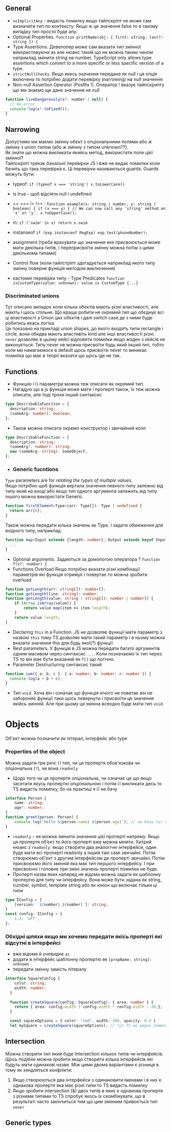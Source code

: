 ## General
* `noImplicitAny` - видасть помилку якщо тайпскріпт не може сам визначити тип по контексту. Якщо ж це значення false то в такому випадку тип просто буде any.
* Optional Properties. `function printName(obj: { first: string; last?: string }) {`
* Type Assertions. Девелопер може сам вказати тип змінної використовуючи as але нюанс такий що не можна таким чином наприклад змінити string на number. TypeScript only allows type assertions which convert to a more specific or less specific version of a type.
* `strictNullChecks`. Якщо якесь значення передане як null і ця опція включена то потрібно додати перевірку (narrowing) на null значення
* Non-null Assertion Operator (Postfix !). Оператор ! вказує тайпскрипту що ми знаємо ще дане значення не null
``` js
function liveDangerously(x?: number | null) {
  // No error
  console.log(x!.toFixed());
}
```


## Narrowing
Допустимо ми маємо змінну обєкт з опціональними полями або ж змінну з union типом (або ж змінну з типом unknown??).  
Як знати що можна викликати якийсь метод, використати поле цієї змінної?  
Тайпскріпт трекає банальні перевірки JS і вже не видає помилки коли бачить що така перевірка є. Ці перевірки називаються guards.
Guards можуть бути:
* typeof: `if (typeof x === 'string') x.toLowerCase()`
* is true - щоб відсіяти null i undefined
* == === != !== : ```function example(x: string | number, y: string | boolean) {
  if (x === y) {
    // We can now call any 'string' method on 'x' or 'y'.
    x.toUpperCase();```


* in: ```if ('swim' in x) return x.swim```
* instanseof ```if (exp instanceof RegExp) exp.test(phoneNumber);```
* assignment (треба врахувати що значення яке присвоюється може мати декілька типів, і переприсвоїти змінну можна потім з цими декількома типами)
* Control flow (коли тайпстріпт здогадується наприклад якого типу змінну поверне функція методом виключення)
* кастомні перевірки типу - Type Predicates ```function isCustomType(value: unknown): value is CustomType {...}```

### Discriminated unions
Тут описано випадок коли кілька обєктів мають різні властивості, але мають і щось спільне. 
Що краще робити не окремий тип що обєднує всі ці властивості а Union цих обєктів і далі switch case де з ними буде робитись якась логіка.  
Це показано на прикладі union shapes, до якого входять типи rectangle i circle, вони обидва мають властивіть kind але інші властивості різні.  
`never` дозволяє в цьому кейсі відловити помилки якщо жоден з кейсів не виконується. Типу never не можна присвоїти будь який інший тип, тобто коли ми намагаємося в default щось присвоїти never то виникає помилка що має в теорії вказати що щось іде не так.

## Functions
* Функцію і її параметри можна теж описати як окремий тип.
* Нагадую що в js функція може мати і проперті також, їх теж можна описати, але тоді трохи інший синтаксис
``` ts
type DescribableFunction = {
  description: string;
  (someArg: number): boolean;
};
```
* Також можна описати окремо конструктор і звичайний колл
``` ts
type DescribableFunction = {
  description: string;
  (someArg?: number): string;
  new (someArg: string): SomeObject;
};
```
* ### Generic fucntions  
`Type` parameters are for *relating the types of multiple values*.  
Якщо потрібно щоб функція вертала значення певного типу залежно від типу який на вході або якщо тип одного аргумента залежить від типу іншого можна використати Generic.  
``` ts
function firstElement<Type>(arr: Type[]): Type | undefined {
  return arr[0];
}
```
Також можна передати кілька значень як Type. І задати обмеження для вхідного типу, наприклад
``` ts
function map<Input extends {length: number}, Output extends keyof Input>(arr: Input[]): Output {
  ...
}
```
* Optional arguments. Задаються за домопогою оператора ? `function f(x?: number) {`
* Functions Overload
Якщо потрібно вказати різні комбінації параметрів які функція отримує і повертає то можна зробити overload
``` ts
function getLength(arr: string[]): number[];
function getLength(line: string): number;
function getLength(value: string | string[]): number | number[] {
    if (Array.isArray(value)) {
        return value.map(item => item.length);
    }
    return value.length;
}
```
* Declaring `this` in a Function. JS не дозволяє функції мати параметр з назвою `this` тому TS дозволяє мати такий параметр і в ньому можна вказати значення this для будь якої(?) функції
* Rest parameters. У функція в JS можна передати багато аргументів одним масивом через синтаксис `...`. Коли позначаємо їх тип через TS то він має бути вказаний як `T[]` що логічно.
* Parameter Destructuring синтаксис такий
``` ts
function sum({ a, b, c }: { a: number; b: number; c: number }) {
  console.log(a + b + c);
}
```
* Тип `void`. Хоча він і означає що функція нічого не поветає він не забороняє функції таки щось певернути і присвоїти це значення якійсь змінній. Але при цьому ця змінна всеодно буде мати тип `void`.

# Objects
Об'єкт можна позначити як літерал, інтерфейс або type
### Properties of the object
Можна задати три речі: її тип, чи ця пропертя обов'язкова чи опціональна (`?`), чи вона `readonly`  
* Щодо того чи ця пропертя опціональна, чи означає це що якщо засетати якусь пропертю опціональною і потім її викликати десь то TS видасть помилку, бо на практиці я її не бачу
``` ts
interface Person {  
    name: string;  
    age?: number;
}
function greet(person: Person) {
    console.log(`Hello ${person.name} ${person.age}`); // не бачу тут помилки
}
```
* `readonly` - не можна змінити значення цієї проперті напряму. Якщо ця пропертя обʼєкт то його проперті вже можна міняти.
Хитрий нюанс з `readonly`: якщо створити два аналогічні інтерфейси, один буде мати всі проперті readonly a інший такі самі звичайні. Потім створюємо об'єкт з другим інтерфейсом де проперті звичайні. Потім присвоюємо його змінній яка має тип першого інтерфейсу. І при присвоєнні і головне при зміні значень проперті помилки не буде.
* Проперті назва яких наперед не відома можна задати як шаблонну пропертю для типу чи інтерфейсу. Вона може бути задана як string, number, symbol, template string або як юніон що включає тільки ці типи
``` ts
type IConfig = {
    [version: `${number}.${number}`]: string;
}
const config: IConfig = {
    1.2: 'off',
};
```

### Обхідні шляхи якщо ми хочемо передати якісь проперті які відсутні в інтерфейсі
* вже відоме й очевидне `as`
* додати в інтерфейс шаблонну пропертю як `[propName: string]: unknown`
* передати змінну замість літералу
``` ts
interface SquareConfig {
    color: string;
    width: number;
  }
   
  function createSquare(config: SquareConfig): { area: number } {
    return { area: config.width ? config.width * config.width : 20,};
  }

  const squareOptions = { color: "red", width: 100, opacity: 0.5 }
  let mySquare = createSquare(squareOptions); // тут TS не видає помилку але якщо передати замість squareOptions аналогічний обєкт то тоді видасть 
```

## Intersection
Можна створити тип який буде Intersection кількох типів чи інтерфейсів.
Щось подібне можна зробити якщо створити кілька інтерфейсів які будуть мати одинакові назви.
Між цими двома варіантами є різниця в тому як хендляться конфлікти:
1. Якщо створюються два інтерфейси з одинаковити іменами і в них є однакова пропертя яка має різні типи то TS видасть помилку
2. Якщо зробити intersection (&) двох типів в яких є однакова пропертя з різними типами то TS спробує якось їх скомбінувати, що в результаті часто закінчиться тим що цим змінним привоється тип `never`

## Generic types

